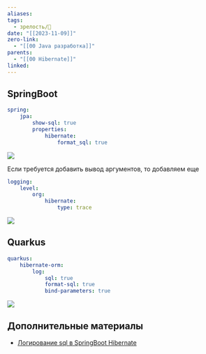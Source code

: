 ```yaml
---
aliases: 
tags:
  - зрелость/🌱
date: "[[2023-11-09]]"
zero-link:
  - "[[00 Java разработка]]"
parents:
  - "[[00 Hibernate]]"
linked: 
---
```

## SpringBoot
```yml
spring: 
	jpa: 
		show-sql: true 
		properties: 
			hibernate: 
				format_sql: true
```

![](Pasted%20image%2020231109104008.png)

Если требуется добавить вывод аргументов, то добавляем еще

```yaml
logging: 
	level: 
		org: 
			hibernate: 
				type: trace
```

![](Pasted%20image%2020231109104112.png)
## Quarkus
```yml
quarkus: 
	hibernate-orm: 
		log: 
			sql: true 
			format-sql: true 
			bind-parameters: true
```

![](Pasted%20image%2020231109104248.png)

## Дополнительные материалы
- [Логирование sql в SpringBoot Hibernate](https://note.struchkov.dev/sql-logging/)